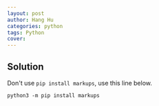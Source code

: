 ```yaml
---
layout: post
author: Hang Hu
categories: python
tags: Python 
cover: 
---
```


## Solution

Don't use `pip install markups`, use this line below.

```
python3 -m pip install markups
```

